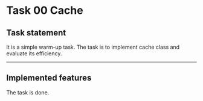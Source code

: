 
# __Task 00 Cache__

## __Task statement__

It is a simple warm-up task. The task is to implement cache class and evaluate its efficiency.

---

## __Implemented features__

The task is done.
